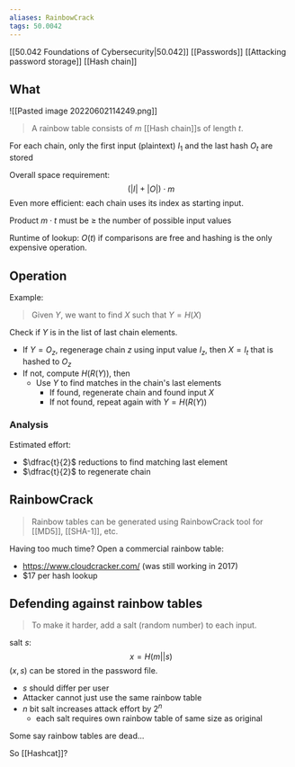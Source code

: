```yaml
---
aliases: RainbowCrack
tags: 50.0042
---
```

[[50.042 Foundations of Cybersecurity|50.042]]
[[Passwords]]
[[Attacking password storage]]
[[Hash chain]]

## What
![[Pasted image 20220602114249.png]]

> A rainbow table consists of $m$ [[Hash chain]]s of length $t$.

For each chain, only the first input (plaintext) $I_1$ and the last hash $O_t$ are stored

Overall space requirement:
$$(|I| + |O|) \cdot m$$
Even more efficient: each chain uses its index as starting input.

Product $m \cdot t$ must be $\geq$ the number of possible input values

Runtime of lookup:
$O(t)$ if comparisons are free and hashing is the only expensive operation.

## Operation
Example:
> Given $Y$, we want to find $X$ such that $Y = H(X)$

Check if $Y$ is in the list of last chain elements.
- If $Y=O_z$, regenerage chain $z$ using input value $I_z$, then $X=I_t$ that is hashed to $O_z$
- If not, compute $H(R(Y))$, then
	- Use $Y$ to find matches in the chain's last elements
		- If found, regenerate chain and found input $X$
		- If not found, repeat again with $Y=H(R(Y))$

### Analysis
Estimated effort:
- $\dfrac{t}{2}$ reductions to find matching last element
- $\dfrac{t}{2}$ to regenerate chain

## RainbowCrack
> Rainbow tables can be generated using RainbowCrack tool for [[MD5]], [[SHA-1]], etc.

Having too much time? Open a commercial rainbow table:
- https://www.cloudcracker.com/ (was still working in 2017)
- $17 per hash lookup

## Defending against rainbow tables
> To make it harder, add a salt (random number) to each input.

salt $s$:
$$x = H(m||s)$$
$(x,s)$ can be stored in the password file.

- $s$ should differ per user
- Attacker cannot just use the same rainbow table
- $n$ bit salt increases attack effort by $2^n$
	- each salt requires own rainbow table of same size as original

Some say rainbow tables are dead...

So [[Hashcat]]?